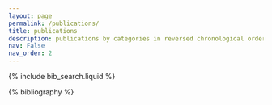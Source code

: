 ```yaml
---
layout: page
permalink: /publications/
title: publications
description: publications by categories in reversed chronological order. generated by jekyll-scholar.
nav: False
nav_order: 2
---
```


<!-- _pages/publications.md -->

<!-- Bibsearch Feature -->

{% include bib_search.liquid %}

<div class="publications">

{% bibliography %}

</div>
